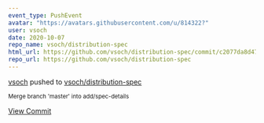```yaml
---
event_type: PushEvent
avatar: "https://avatars.githubusercontent.com/u/814322?"
user: vsoch
date: 2020-10-07
repo_name: vsoch/distribution-spec
html_url: https://github.com/vsoch/distribution-spec/commit/c2077da8d4773ee2ac20562c49639b89f83e0833
repo_url: https://github.com/vsoch/distribution-spec
---
```


<a href='https://github.com/vsoch' target='_blank'>vsoch</a> pushed to <a href='https://github.com/vsoch/distribution-spec' target='_blank'>vsoch/distribution-spec</a>

<small>Merge branch 'master' into add/spec-details</small>

<a href='https://github.com/vsoch/distribution-spec/commit/c2077da8d4773ee2ac20562c49639b89f83e0833' target='_blank'>View Commit</a>